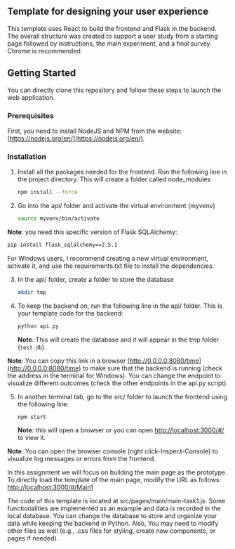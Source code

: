 ## Template for designing your user experience

This template uses React to build the frontend and Flask in the backend. The overall structure was created to support a user study from a starting page followed by instructions, the main experiment, and a final survey. Chrome is recommended.

## Getting Started

You can directly clone this repository and follow these steps to launch the web application.

### Prerequisites

First, you need to install NodeJS and NPM from the website: [https://nodejs.org/en/](https://nodejs.org/en/).

### Installation

1. Install all the packages needed for the frontend. Run the following line in the project directory. This will create a folder called node_modules

   ```sh
   npm install --force
   ```

2. Go into the api/ folder and activate the virtual environment (myvenv)
   ```sh
   source myvenv/bin/activate
   ```

**Note**: you need this specific version of Flask SQLAlchemy:

```sh
pip install flask_sqlalchemy==2.5.1
```

For Windows users, I recommend creating a new virtual environment, activate it, and use the requirements.txt file to install the dependencies.

3. In the api/ folder, create a folder to store the database

   ```sh
   mkdir tmp
   ```

4. To keep the backend on, run the following line in the api/ folder. This is your template
   code for the backend:
   ```sh
   python api.py
   ```
   **Note**: This will create the database and it will appear in the tmp folder (`test.db`).

**Note**: You can copy this link in a browser [http://0.0.0.0:8080/time](http://0.0.0.0:8080/time) to make sure that the backend is running (check the address in the terminal for Windows). You can change the endpoint to visualize different outcomes (check the other endpoints in the api.py script).

5. In another terminal tab, go to the src/ folder to launch the frontend using the following line:
   ```sh
   npm start
   ```
   **Note**: this will open a browser or you can open [http://localhost:3000/#/](http://localhost:3000/#/) to view it.

**Note**: You can open the browser console (right click-Inspect-Console) to visualize log messages or errors from the frontend.

In this assignment we will focus on building the main page as the prototype. To directly load the template of the main page, modify the URL as follows: [http://localhost:3000/#/Main1](http://localhost:3000/#/Main1)

The code of this template is located at src/pages/main/main-task1.js. Some functionalities
are implemented as an example and data is recorded in the local database. You can change the database to store and organize your data while keeping the backend in Python.
Also, You may need to modify other files as well (e.g., .css files for styling, create new components, or pages if needed).

